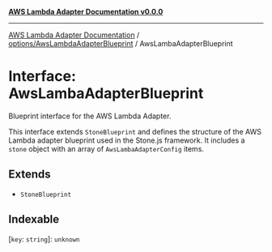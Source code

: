 [**AWS Lambda Adapter Documentation v0.0.0**](../../../README.md)

***

[AWS Lambda Adapter Documentation](../../../modules.md) / [options/AwsLambdaAdapterBlueprint](../README.md) / AwsLambaAdapterBlueprint

# Interface: AwsLambaAdapterBlueprint

Blueprint interface for the AWS Lambda Adapter.

This interface extends `StoneBlueprint` and defines the structure of the
AWS Lambda adapter blueprint used in the Stone.js framework. It includes
a `stone` object with an array of `AwsLambaAdapterConfig` items.

## Extends

- `StoneBlueprint`

## Indexable

 \[`key`: `string`\]: `unknown`
